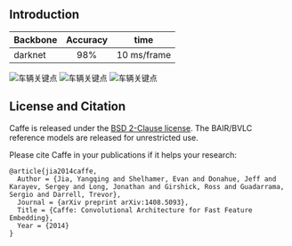 ## Introduction
| Backbone | Accuracy | time |
|:-------|:-----:|:-------:|
|darknet | 98% | 10 ms/frame|

![车辆关键点](https://github.com/brucejiangsaic/car_keypoint_caffe/blob/master/heatmap_result/00000002.jpg)
![车辆关键点](https://github.com/brucejiangsaic/car_keypoint_caffe/blob/master/heatmap_result/00000021.jpg)
![车辆关键点](https://github.com/brucejiangsaic/car_keypoint_caffe/blob/master/heatmap_result/00000081.jpg)
## License and Citation

Caffe is released under the [BSD 2-Clause license](https://github.com/BVLC/caffe/blob/master/LICENSE).
The BAIR/BVLC reference models are released for unrestricted use.

Please cite Caffe in your publications if it helps your research:

    @article{jia2014caffe,
      Author = {Jia, Yangqing and Shelhamer, Evan and Donahue, Jeff and Karayev, Sergey and Long, Jonathan and Girshick, Ross and Guadarrama, Sergio and Darrell, Trevor},
      Journal = {arXiv preprint arXiv:1408.5093},
      Title = {Caffe: Convolutional Architecture for Fast Feature Embedding},
      Year = {2014}
    }
